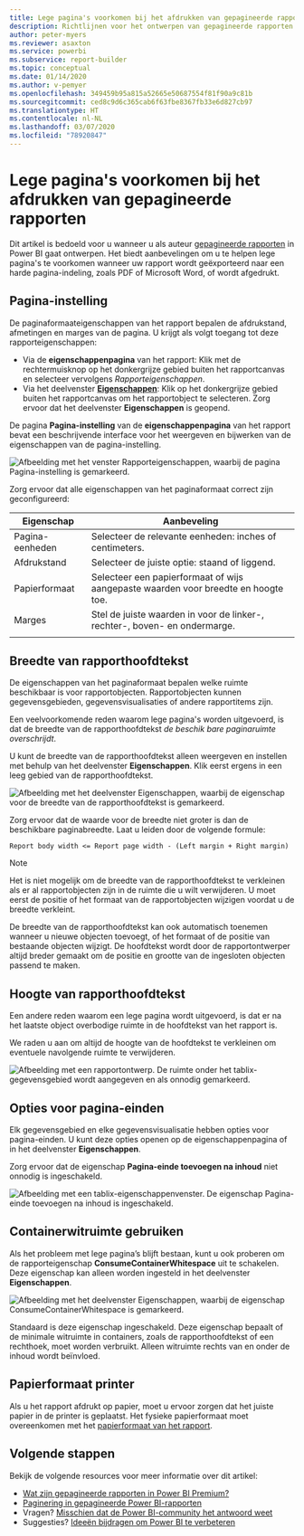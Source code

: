 ```yaml
---
title: Lege pagina's voorkomen bij het afdrukken van gepagineerde rapporten
description: Richtlijnen voor het ontwerpen van gepagineerde rapporten om te voorkomen dat lege pagina's worden afgedrukt.
author: peter-myers
ms.reviewer: asaxton
ms.service: powerbi
ms.subservice: report-builder
ms.topic: conceptual
ms.date: 01/14/2020
ms.author: v-pemyer
ms.openlocfilehash: 349459b95a815a52665e50687554f81f90a9c81b
ms.sourcegitcommit: ced8c9d6c365cab6f63fbe8367fb33e6d827cb97
ms.translationtype: HT
ms.contentlocale: nl-NL
ms.lasthandoff: 03/07/2020
ms.locfileid: "78920847"
---
```

# <a name="avoid-blank-pages-when-printing-paginated-reports"></a>Lege pagina's voorkomen bij het afdrukken van gepagineerde rapporten

Dit artikel is bedoeld voor u wanneer u als auteur [gepagineerde rapporten](../paginated-reports/paginated-reports-report-builder-power-bi.md) in Power BI gaat ontwerpen. Het biedt aanbevelingen om u te helpen lege pagina's te voorkomen wanneer uw rapport wordt geëxporteerd naar een harde pagina-indeling, zoals PDF of Microsoft Word, of wordt afgedrukt.

## <a name="page-setup"></a>Pagina-instelling

De paginaformaateigenschappen van het rapport bepalen de afdrukstand, afmetingen en marges van de pagina. U krijgt als volgt toegang tot deze rapporteigenschappen:

- Via de **eigenschappenpagina** van het rapport: Klik met de rechtermuisknop op het donkergrijze gebied buiten het rapportcanvas en selecteer vervolgens _Rapporteigenschappen_.
- Via het deelvenster [**Eigenschappen**](../paginated-reports/paginated-reports-report-design-view.md#4-properties-pane): Klik op het donkergrijze gebied buiten het rapportcanvas om het rapportobject te selecteren. Zorg ervoor dat het deelvenster **Eigenschappen** is geopend.

De pagina **Pagina-instelling** van de **eigenschappenpagina** van het rapport bevat een beschrijvende interface voor het weergeven en bijwerken van de eigenschappen van de pagina-instelling.

![Afbeelding met het venster Rapporteigenschappen, waarbij de pagina Pagina-instelling is gemarkeerd.](media/report-paginated-blank-page/report-page-setup-properties.png)

Zorg ervoor dat alle eigenschappen van het paginaformaat correct zijn geconfigureerd:

|Eigenschap|Aanbeveling|
|---------|---------|
|Pagina-eenheden|Selecteer de relevante eenheden: inches of centimeters.|
|Afdrukstand|Selecteer de juiste optie: staand of liggend.|
|Papierformaat|Selecteer een papierformaat of wijs aangepaste waarden voor breedte en hoogte toe.|
|Marges|Stel de juiste waarden in voor de linker-, rechter-, boven- en ondermarge.|
|||

## <a name="report-body-width"></a>Breedte van rapporthoofdtekst

De eigenschappen van het paginaformaat bepalen welke ruimte beschikbaar is voor rapportobjecten. Rapportobjecten kunnen gegevensgebieden, gegevensvisualisaties of andere rapportitems zijn.

Een veelvoorkomende reden waarom lege pagina's worden uitgevoerd, is dat de breedte van de rapporthoofdtekst _de beschik bare paginaruimte overschrijdt_.

U kunt de breedte van de rapporthoofdtekst alleen weergeven en instellen met behulp van het deelvenster **Eigenschappen**. Klik eerst ergens in een leeg gebied van de rapporthoofdtekst.

![Afbeelding met het deelvenster Eigenschappen, waarbij de eigenschap voor de breedte van de rapporthoofdtekst is gemarkeerd.](media/report-paginated-blank-page/report-body-properties-width.png)

Zorg ervoor dat de waarde voor de breedte niet groter is dan de beschikbare paginabreedte. Laat u leiden door de volgende formule:

```Report body width <= Report page width - (Left margin + Right margin)```

> [!NOTE]
> Het is niet mogelijk om de breedte van de rapporthoofdtekst te verkleinen als er al rapportobjecten zijn in de ruimte die u wilt verwijderen. U moet eerst de positie of het formaat van de rapportobjecten wijzigen voordat u de breedte verkleint.
>
> De breedte van de rapporthoofdtekst kan ook automatisch toenemen wanneer u nieuwe objecten toevoegt, of het formaat of de positie van bestaande objecten wijzigt. De hoofdtekst wordt door de rapportontwerper altijd breder gemaakt om de positie en grootte van de ingesloten objecten passend te maken.

## <a name="report-body-height"></a>Hoogte van rapporthoofdtekst

Een andere reden waarom een lege pagina wordt uitgevoerd, is dat er na het laatste object overbodige ruimte in de hoofdtekst van het rapport is.

We raden u aan om altijd de hoogte van de hoofdtekst te verkleinen om eventuele navolgende ruimte te verwijderen.

![Afbeelding met een rapportontwerp. De ruimte onder het tablix-gegevensgebied wordt aangegeven en als onnodig gemarkeerd.](media/report-paginated-blank-page/report-body-remove-trailing-space.png)

## <a name="page-break-options"></a>Opties voor pagina-einden

Elk gegevensgebied en elke gegevensvisualisatie hebben opties voor pagina-einden. U kunt deze opties openen op de eigenschappenpagina of in het deelvenster **Eigenschappen**.

Zorg ervoor dat de eigenschap **Pagina-einde toevoegen na inhoud** niet onnodig is ingeschakeld.

![Afbeelding met een tablix-eigenschappenvenster. De eigenschap Pagina-einde toevoegen na inhoud is ingeschakeld.](media/report-paginated-blank-page/data-region-page-break-option-after.png)

## <a name="consume-container-whitespace"></a>Containerwitruimte gebruiken

Als het probleem met lege pagina’s blijft bestaan, kunt u ook proberen om de rapporteigenschap **ConsumeContainerWhitespace** uit te schakelen. Deze eigenschap kan alleen worden ingesteld in het deelvenster **Eigenschappen**.

![Afbeelding met het deelvenster Eigenschappen, waarbij de eigenschap ConsumeContainerWhitespace is gemarkeerd.](media/report-paginated-blank-page/report-properties-consumecontainerwhitespace.png)

Standaard is deze eigenschap ingeschakeld. Deze eigenschap bepaalt of de minimale witruimte in containers, zoals de rapporthoofdtekst of een rechthoek, moet worden verbruikt. Alleen witruimte rechts van en onder de inhoud wordt beïnvloed.

## <a name="printer-paper-size"></a>Papierformaat printer

Als u het rapport afdrukt op papier, moet u ervoor zorgen dat het juiste papier in de printer is geplaatst. Het fysieke papierformaat moet overeenkomen met het [papierformaat van het rapport](#page-setup).

## <a name="next-steps"></a>Volgende stappen

Bekijk de volgende resources voor meer informatie over dit artikel:

- [Wat zijn gepagineerde rapporten in Power BI Premium?](../paginated-reports/paginated-reports-report-builder-power-bi.md)
- [Paginering in gepagineerde Power BI-rapporten](../paginated-reports/paginated-reports-pagination.md)
- Vragen? [Misschien dat de Power BI-community het antwoord weet](https://community.powerbi.com/)
- Suggesties? [Ideeën bijdragen om Power BI te verbeteren](https://ideas.powerbi.com)
